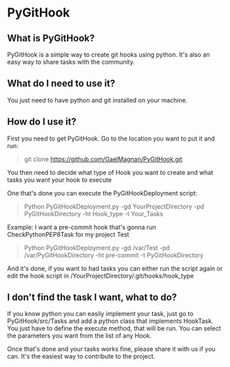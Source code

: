 PyGitHook
====================

What is PyGitHook?
---------------------

PyGitHook is a simple way to create git hooks using python.
It's also an easy way to share tasks with the community.


What do I need to use it?
---------------------

You just need to have python and git installed on your machine.


How do I use it?
---------------------

First you need to get PyGitHook.
Go to the location you want to put it and run:
> git clone https://github.com/GaelMagnan/PyGitHook.git

You then need to decide what type of Hook you want to create and what tasks you want your hook to execute

One that's done you can execute the PyGitHookDeployment script:
> Python PyGitHookDeployment.py -gd YourProjectDirectory -pd PyGitHookDirectory -ht Hook_type -t Your_Tasks

Example: I want a pre-commit hook that's gonna run CheckPythonPEP8Task for my project Test
> Python PyGitHookDeployment.py -gd /var/Test -pd /var/PyGitHookDirectory -ht pre-commit -t PyGitHookDirectory

And it's done, if you want to had tasks you can either run the script again or edit the hook script in /YourProjectDirectory/.git/hooks/hook_type


I don't find the task I want, what to do?
---------------------

If you know python you can easily implement your task, just go to PyGitHook/src/Tasks and add a python class that implements HookTask.
You just have to define the execute method, that will be run. You can select the parameters you want from the list of any Hook.

Once that's done and your tasks works fine, please share it with us if you can.
It's the easiest way to contribute to the project.
